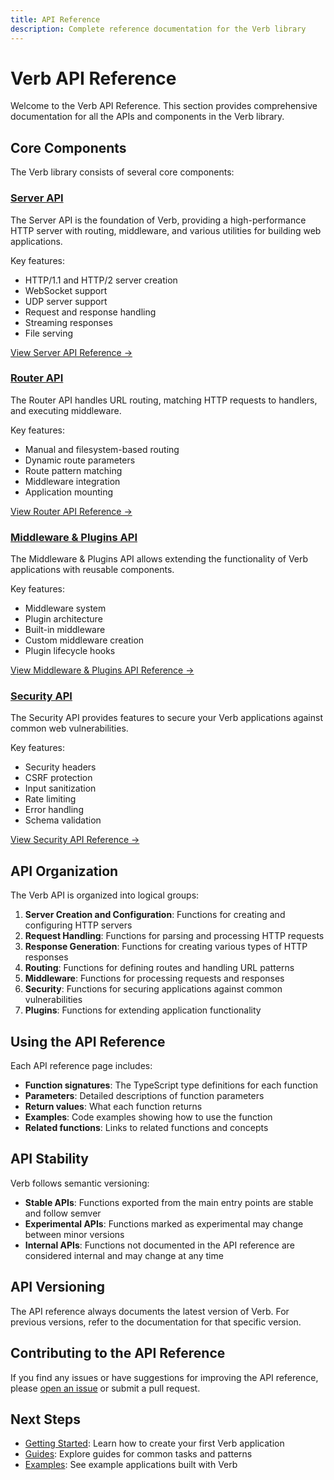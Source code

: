 ```yaml
---
title: API Reference
description: Complete reference documentation for the Verb library
---
```


# Verb API Reference

Welcome to the Verb API Reference. This section provides comprehensive documentation for all the APIs and components in the Verb library.

## Core Components

The Verb library consists of several core components:

### [Server API](/api-reference/server)

The Server API is the foundation of Verb, providing a high-performance HTTP server with routing, middleware, and various utilities for building web applications.

Key features:
- HTTP/1.1 and HTTP/2 server creation
- WebSocket support
- UDP server support
- Request and response handling
- Streaming responses
- File serving

[View Server API Reference →](/api-reference/server)

### [Router API](/api-reference/router)

The Router API handles URL routing, matching HTTP requests to handlers, and executing middleware.

Key features:
- Manual and filesystem-based routing
- Dynamic route parameters
- Route pattern matching
- Middleware integration
- Application mounting

[View Router API Reference →](/api-reference/router)

### [Middleware & Plugins API](/api-reference/middleware-plugins)

The Middleware & Plugins API allows extending the functionality of Verb applications with reusable components.

Key features:
- Middleware system
- Plugin architecture
- Built-in middleware
- Custom middleware creation
- Plugin lifecycle hooks

[View Middleware & Plugins API Reference →](/api-reference/middleware-plugins)

### [Security API](/api-reference/security)

The Security API provides features to secure your Verb applications against common web vulnerabilities.

Key features:
- Security headers
- CSRF protection
- Input sanitization
- Rate limiting
- Error handling
- Schema validation

[View Security API Reference →](/api-reference/security)

## API Organization

The Verb API is organized into logical groups:

1. **Server Creation and Configuration**: Functions for creating and configuring HTTP servers
2. **Request Handling**: Functions for parsing and processing HTTP requests
3. **Response Generation**: Functions for creating various types of HTTP responses
4. **Routing**: Functions for defining routes and handling URL patterns
5. **Middleware**: Functions for processing requests and responses
6. **Security**: Functions for securing applications against common vulnerabilities
7. **Plugins**: Functions for extending application functionality

## Using the API Reference

Each API reference page includes:

- **Function signatures**: The TypeScript type definitions for each function
- **Parameters**: Detailed descriptions of function parameters
- **Return values**: What each function returns
- **Examples**: Code examples showing how to use the function
- **Related functions**: Links to related functions and concepts

## API Stability

Verb follows semantic versioning:

- **Stable APIs**: Functions exported from the main entry points are stable and follow semver
- **Experimental APIs**: Functions marked as experimental may change between minor versions
- **Internal APIs**: Functions not documented in the API reference are considered internal and may change at any time

## API Versioning

The API reference always documents the latest version of Verb. For previous versions, refer to the documentation for that specific version.

## Contributing to the API Reference

If you find any issues or have suggestions for improving the API reference, please [open an issue](https://github.com/verb/verb/issues) or submit a pull request.

## Next Steps

- [Getting Started](/getting-started/quick-start): Learn how to create your first Verb application
- [Guides](/guides): Explore guides for common tasks and patterns
- [Examples](/examples): See example applications built with Verb
